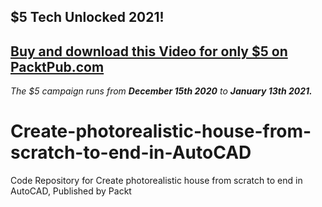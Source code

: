## $5 Tech Unlocked 2021!
[Buy and download this Video for only $5 on PacktPub.com](https://www.packtpub.com/product/create-photorealistic-house-from-scratch-to-end-in-autocad-video/9781839219993)
-----
*The $5 campaign         runs from __December 15th 2020__ to __January 13th 2021.__*

# Create-photorealistic-house-from-scratch-to-end-in-AutoCAD
Code Repository for Create photorealistic house from scratch to end in AutoCAD, Published by Packt

